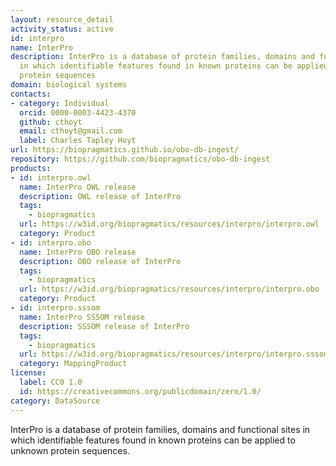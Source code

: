 ```yaml
---
layout: resource_detail
activity_status: active
id: interpro
name: InterPro
description: InterPro is a database of protein families, domains and functional sites
  in which identifiable features found in known proteins can be applied to unknown
  protein sequences
domain: biological systems
contacts:
- category: Individual
  orcid: 0000-0003-4423-4370
  github: cthoyt
  email: cthoyt@gmail.com
  label: Charles Tapley Hoyt
url: https://biopragmatics.github.io/obo-db-ingest/
repository: https://github.com/biopragmatics/obo-db-ingest
products:
- id: interpro.owl
  name: InterPro OWL release
  description: OWL release of InterPro
  tags:
    - biopragmatics
  url: https://w3id.org/biopragmatics/resources/interpro/interpro.owl
  category: Product
- id: interpro.obo
  name: InterPro OBO release
  description: OBO release of InterPro
  tags:
    - biopragmatics
  url: https://w3id.org/biopragmatics/resources/interpro/interpro.obo
  category: Product
- id: interpro.sssom
  name: InterPro SSSOM release
  description: SSSOM release of InterPro
  tags:
    - biopragmatics
  url: https://w3id.org/biopragmatics/resources/interpro/interpro.sssom
  category: MappingProduct
license:
  label: CC0 1.0
  id: https://creativecommons.org/publicdomain/zero/1.0/
category: DataSource
---
```


InterPro is a database of protein families, domains and functional sites in which identifiable features found in known proteins can be applied to unknown protein sequences.
